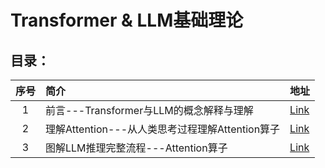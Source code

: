 # Transformer & LLM基础理论


## 目录：

| 序号 | 简介       | 地址    |
|:---:|:----- |:--- |
| 1 | 前言---Transformer与LLM的概念解释与理解|[Link](./Transformer_0.md)|
| 2 |理解Attention---从人类思考过程理解Attention算子|[Link](./Transformer_1.md)|
| 3 | 图解LLM推理完整流程---Attention算子|[Link]()|

